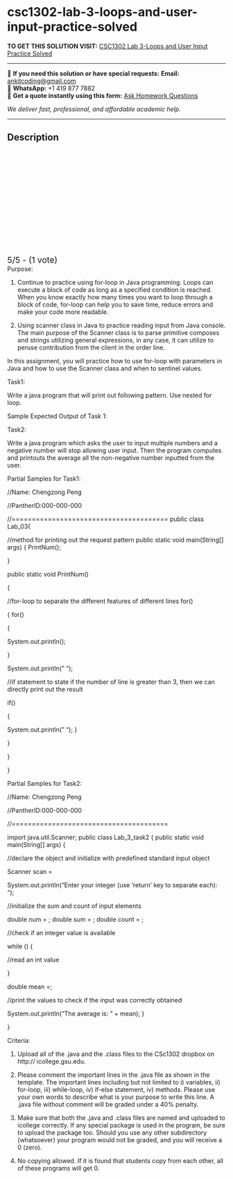 # csc1302-lab-3-loops-and-user-input-practice-solved
**TO GET THIS SOLUTION VISIT:** [CSC1302 Lab 3-Loops and User Input Practice Solved](https://www.ankitcodinghub.com/product/csc-1302-principles-of-computer-science-ii-solved-28/)


---

📩 **If you need this solution or have special requests:** **Email:** ankitcoding@gmail.com  
📱 **WhatsApp:** +1 419 877 7882  
📄 **Get a quote instantly using this form:** [Ask Homework Questions](https://www.ankitcodinghub.com/services/ask-homework-questions/)

*We deliver fast, professional, and affordable academic help.*

---

<h2>Description</h2>



<div class="kk-star-ratings kksr-auto kksr-align-center kksr-valign-top" data-payload="{&quot;align&quot;:&quot;center&quot;,&quot;id&quot;:&quot;114020&quot;,&quot;slug&quot;:&quot;default&quot;,&quot;valign&quot;:&quot;top&quot;,&quot;ignore&quot;:&quot;&quot;,&quot;reference&quot;:&quot;auto&quot;,&quot;class&quot;:&quot;&quot;,&quot;count&quot;:&quot;1&quot;,&quot;legendonly&quot;:&quot;&quot;,&quot;readonly&quot;:&quot;&quot;,&quot;score&quot;:&quot;5&quot;,&quot;starsonly&quot;:&quot;&quot;,&quot;best&quot;:&quot;5&quot;,&quot;gap&quot;:&quot;4&quot;,&quot;greet&quot;:&quot;Rate this product&quot;,&quot;legend&quot;:&quot;5\/5 - (1 vote)&quot;,&quot;size&quot;:&quot;24&quot;,&quot;title&quot;:&quot;CSC1302 Lab 3-Loops and User Input Practice Solved&quot;,&quot;width&quot;:&quot;138&quot;,&quot;_legend&quot;:&quot;{score}\/{best} - ({count} {votes})&quot;,&quot;font_factor&quot;:&quot;1.25&quot;}">

<div class="kksr-stars">

<div class="kksr-stars-inactive">
            <div class="kksr-star" data-star="1" style="padding-right: 4px">


<div class="kksr-icon" style="width: 24px; height: 24px;"></div>
        </div>
            <div class="kksr-star" data-star="2" style="padding-right: 4px">


<div class="kksr-icon" style="width: 24px; height: 24px;"></div>
        </div>
            <div class="kksr-star" data-star="3" style="padding-right: 4px">


<div class="kksr-icon" style="width: 24px; height: 24px;"></div>
        </div>
            <div class="kksr-star" data-star="4" style="padding-right: 4px">


<div class="kksr-icon" style="width: 24px; height: 24px;"></div>
        </div>
            <div class="kksr-star" data-star="5" style="padding-right: 4px">


<div class="kksr-icon" style="width: 24px; height: 24px;"></div>
        </div>
    </div>

<div class="kksr-stars-active" style="width: 138px;">
            <div class="kksr-star" style="padding-right: 4px">


<div class="kksr-icon" style="width: 24px; height: 24px;"></div>
        </div>
            <div class="kksr-star" style="padding-right: 4px">


<div class="kksr-icon" style="width: 24px; height: 24px;"></div>
        </div>
            <div class="kksr-star" style="padding-right: 4px">


<div class="kksr-icon" style="width: 24px; height: 24px;"></div>
        </div>
            <div class="kksr-star" style="padding-right: 4px">


<div class="kksr-icon" style="width: 24px; height: 24px;"></div>
        </div>
            <div class="kksr-star" style="padding-right: 4px">


<div class="kksr-icon" style="width: 24px; height: 24px;"></div>
        </div>
    </div>
</div>


<div class="kksr-legend" style="font-size: 19.2px;">
            5/5 - (1 vote)    </div>
    </div>
Purpose:

1. Continue to practice using for-loop in Java programming. Loops can execute a block of code as long as a specified condition is reached. When you know exactly how many times you want to loop through a block of code, for-loop can help you to save time, reduce errors and make your code more readable.

2. Using scanner class in Java to practice reading input from Java console. The main purpose of the Scanner class is to parse primitive composes and strings utilizing general expressions, in any case, it can utilize to peruse contribution from the client in the order line.

In this assignment, you will practice how to use for-loop with parameters in Java and how to use the Scanner class and when to sentinel values.

Task1:

Write a java program that will print out following pattern. Use nested for loop.

Sample Expected Output of Task 1:

Task2:

Write a java program which asks the user to input multiple numbers and a negative number will stop allowing user input. Then the program computes and printouts the average all the non-negative number inputted from the user.

Partial Samples for Task1:

//Name: Chengzong Peng

//PantherID:000-000-000

//======================================= public class Lab_03{

//method for printing out the request pattern public static void main(String[] args) { PrintNum();

}

public static void PrintNum()

{

//for-loop to separate the different features of different lines for()

{ for()

{

System.out.println();

}

System.out.println(” “);

//if statement to state if the number of line is greater than 3, then we can directly print out the result

if()

{

System.out.println(” “); }

}

}

}

Partial Samples for Task2:

//Name: Chengzong Peng

//PantherID:000-000-000

//=======================================

import java.util.Scanner; public class Lab_3_task2 { public static void main(String[] args) {

//declare the object and initialize with predefined standard input object

Scanner scan =

System.out.println(“Enter your integer (use ‘return’ key to separate each): “);

//initialize the sum and count of input elements

double num = ; double sum = ; double count = ;

//check if an integer value is available

while () {

//read an int value

}

double mean =;

//print the values to check if the input was correctly obtained

System.out.println(“The average is: ” + mean); }

}

Criteria:

1. Upload all of the .java and the .class files to the CSc1302 dropbox on http:// icollege.gsu.edu.

3. Please comment the important lines in the .java file as shown in the template. The important lines including but not limited to i) variables, ii) for-loop, iii) while-loop, iv) if-else statement, iv) methods. Please use your own words to describe what is your purpose to write this line. A .java file without comment will be graded under a 40% penalty.

4. Make sure that both the .java and .class files are named and uploaded to icollege correctly. If any special package is used in the program, be sure to upload the package too. Should you use any other subdirectory (whatsoever) your program would not be graded, and you will receive a 0 (zero).

5. No copying allowed. If it is found that students copy from each other, all of these programs will get 0.
